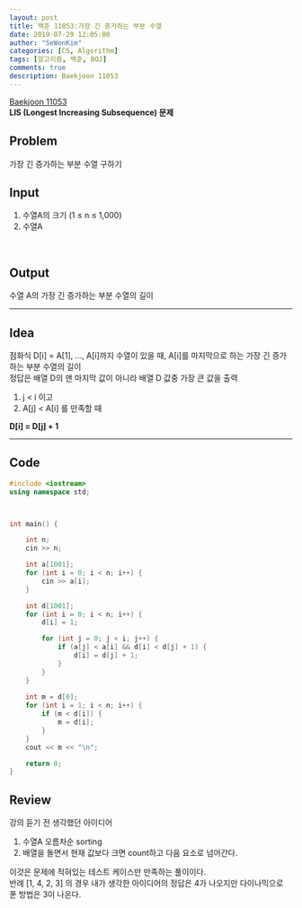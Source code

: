 ```yaml
---
layout: post
title: 백준 11053:가장 긴 증가하는 부분 수열
date: 2019-07-29 12:05:00
author: "SeWonKim"
categories: [CS, Algorithm]
tags: [알고리즘, 백준, BOJ]
comments: true
description: Baekjoon 11053
---
```


[Baekjoon 11053](https://www.acmicpc.net/problem/11053)      
**LIS (Longest Increasing Subsequence) 문제**



## Problem
가장 긴 증가하는 부분 수열 구하기



## Input
1. 수열A의 크기 (1 ≤ n ≤ 1,000)
2. 수열A 

​    

## Output
수열 A의 가장 긴 증가하는 부분 수열의 길이




------



## Idea
점화식 D[i] = A[1], ..., A[i]까지 수열이 있을 때, A[i]를 마지막으로 하는 가장 긴 증가하는 부분 수열의 길이        
정답은 배열 D의 맨 마지막 값이 아니라 배열 D 값중 가장 큰 값을 출력       

1. j < i 이고
2. A[j] < A[i] 를 만족할 때

**D[i] = D[j] + 1**




------



## Code

```cpp
#include <iostream>
using namespace std;



int main() {

	int n;
	cin >> n;

	int a[1001];
	for (int i = 0; i < n; i++) {
		cin >> a[i];
	}

	int d[1001];
	for (int i = 0; i < n; i++) {
		d[i] = 1;

		for (int j = 0; j < i; j++) {
			if (a[j] < a[i] && d[i] < d[j] + 1) {
				d[i] = d[j] + 1;
			}
		}
	}
	
	int m = d[0];
	for (int i = 1; i < n; i++) {
		if (m < d[i]) {
			m = d[i];
		}
	}
	cout << m << "\n";

	return 0;
}
```





## Review
강의 듣기 전 생각했던 아이디어     
1. 수열A 오름차순 sorting
2. 배열을 돌면서 현재 값보다 크면 count하고 다음 요소로 넘어간다.

이것은 문제에 적혀있는 테스트 케이스만 만족하는 풀이이다.     
반례 [1, 4, 2, 3] 의 경우 내가 생각한 아이디어의 정답은 4가 나오지만 다이나믹으로 푼 방법은 3이 나온다.
